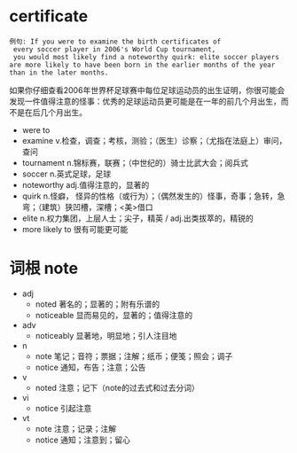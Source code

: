 # certificate
    例句: If you were to examine the birth certificates of
     every soccer player in 2006's World Cup tournament, 
     you would most likely find a noteworthy quirk: elite soccer players are more likely to have been born in the earlier months of the year than in the later months.
如果你仔细查看2006年世界杯足球赛中每位足球运动员的出生证明，你很可能会发现一件值得注意的怪事：优秀的足球运动员更可能是在一年的前几个月出生，而不是在后几个月出生。


- were to
- examine v.检查，调查；考核，测验；（医生）诊察；（尤指在法庭上）审问，查问
- tournament n.锦标赛，联赛；（中世纪的）骑士比武大会；阅兵式
- soccer n.英式足球，足球
- noteworthy adj.值得注意的，显著的
- quirk n.怪癖， 怪异的性格（或行为）；（偶然发生的）怪事，奇事；急转，急弯；（建筑）狭凹槽，深槽；<美>借口
- elite n.权力集团，上层人士；尖子，精英 / adj.出类拔萃的，精锐的
- more likely to 很有可能更可能


# 词根 note
- adj
    - noted 著名的；显著的；附有乐谱的
    - noticeable 显而易见的，显著的；值得注意的
- adv
    - noticeably 显著地，明显地；引人注目地
- n
    - note 笔记；音符；票据；注解；纸币；便笺；照会；调子
    - notice 通知，布告；注意；公告
- v
    - noted 注意；记下（note的过去式和过去分词）
- vi
    - notice 引起注意
- vt
    - note 注意；记录；注解
    - notice 通知；注意到；留心
